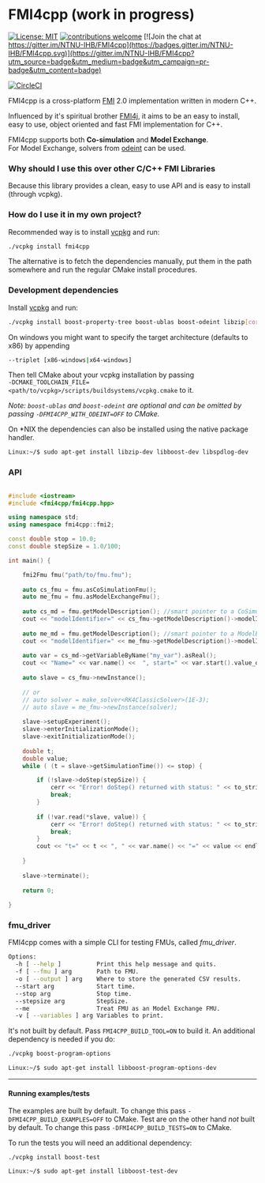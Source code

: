 # FMI4cpp (work in progress)

[![License: MIT](https://img.shields.io/badge/License-MIT-yellow.svg)](https://opensource.org/licenses/MIT)
[![contributions welcome](https://img.shields.io/badge/contributions-welcome-brightgreen.svg?style=flat)](https://github.com/NTNU-IHB/FMU-proxy/issues)
[![Join the chat at https://gitter.im/NTNU-IHB/FMI4cpp](https://badges.gitter.im/NTNU-IHB/FMI4cpp.svg)](https://gitter.im/NTNU-IHB/FMI4cpp?utm_source=badge&utm_medium=badge&utm_campaign=pr-badge&utm_content=badge)


[![CircleCI](https://circleci.com/gh/NTNU-IHB/FMI4cpp/tree/master.svg?style=svg)](https://circleci.com/gh/NTNU-IHB/FMI4cpp/tree/master)


FMI4cpp is a cross-platform [FMI](https://fmi-standard.org/) 2.0 implementation written in modern C++.

Influenced by it's spiritual brother [FMI4j](https://github.com/SFI-Mechatronics/FMI4j), it aims to be
an easy to install, easy to use, object oriented and fast FMI implementation for C++.    

FMI4cpp supports both **Co-simulation** and **Model Exchange**. <br/>
For Model Exchange, solvers from [odeint](http://headmyshoulder.github.io/odeint-v2/doc/boost_numeric_odeint/getting_started/overview.html) can be used. 

### Why should I use this over other C/C++ FMI Libraries

Because this library provides a clean, easy to use API and is easy to install (through vcpkg).


### How do I use it in my own project?

Recommended way is to install [vcpkg](https://github.com/Microsoft/vcpkg) and run:

```bash
./vcpkg install fmi4cpp
``` 

The alternative is to fetch the dependencies manually, put them in the path somewhere and run the regular CMake install procedures. 


### Development dependencies

Install [vcpkg](https://github.com/Microsoft/vcpkg) and run:

```bash
./vcpkg install boost-property-tree boost-ublas boost-odeint libzip[core] spdlog
``` 

On windows you might want to specify the target architecture (defaults to x86) by appending

```bash
--triplet [x86-windows|x64-windows]
```

Then tell CMake about your vcpkg installation by passing <br> ```-DCMAKE_TOOLCHAIN_FILE=<path/to/vcpkg>/scripts/buildsystems/vcpkg.cmake``` to it.

_Note: ```boost-ublas``` and ```boost-odeint``` are optional and can be omitted by passing ```-DFMI4CPP_WITH_ODEINT=OFF``` to CMake._


On *NIX the dependencies can also be installed using the native package handler. 

```bash
Linux:~/$ sudo apt-get install libzip-dev libboost-dev libspdlog-dev
``` 

### API

```cpp

#include <iostream> 
#include <fmi4cpp/fmi4cpp.hpp>

using namespace std;
using namespace fmi4cpp::fmi2;

const double stop = 10.0;
const double stepSize = 1.0/100;

int main() {

    fmi2Fmu fmu("path/to/fmu.fmu");
    
    auto cs_fmu = fmu.asCoSimulationFmu();
    auto me_fmu = fmu.asModelExchangeFmu();
    
    auto cs_md = fmu.getModelDescription(); //smart pointer to a CoSimulationModelDescription instance
    cout << "modelIdentifier=" << cs_fmu->getModelDescription()->modelIdentifier() << endl;
    
    auto me_md = fmu.getModelDescription(); //smart pointer to a ModelExchangeModelDescription instance
    cout << "modelIdentifier=" << me_fmu->getModelDescription()->modelIdentifier() << endl;
    
    auto var = cs_md->getVariableByName("my_var").asReal();
    cout << "Name=" << var.name() <<  ", start=" << var.start().value_or(0) << endl;
              
    auto slave = cs_fmu->newInstance();
    
    // or 
    // auto solver = make_solver<RK4ClassicSolver>(1E-3);
    // auto slave = me_fmu->newInstance(solver);
         
    slave->setupExperiment();
    slave->enterInitializationMode();
    slave->exitInitializationMode();
    
    double t;
    double value;
    while ( (t = slave->getSimulationTime()) <= stop) {

        if (!slave->doStep(stepSize)) {
            cerr << "Error! doStep() returned with status: " << to_string(slave->getLastStatus()) << endl;
            break;
        }
        
        if (!var.read(*slave, value)) {
            cerr << "Error! doStep() returned with status: " << to_string(slave->getLastStatus()) << endl;
            break;
        }
        cout << "t=" << t << ", " << var.name() << "=" << value << endl;
     
    }
    
    slave->terminate();
    
    return 0;
    
}
```


### fmu_driver

FMI4cpp comes with a simple CLI for testing FMUs, called _fmu_driver_. 

```bash
Options:
  -h [ --help ]          Print this help message and quits.
  -f [ --fmu ] arg       Path to FMU.
  -o [ --output ] arg    Where to store the generated CSV results.
  --start arg            Start time.
  --stop arg             Stop time.
  --stepsize arg         StepSize.
  --me                   Treat FMU as an Model Exchange FMU.
  -v [ --variables ] arg Variables to print.
```

It's not built by default. Pass ```FMI4CPP_BUILD_TOOL=ON``` to build it. 
An additional dependency is needed if you do:

```bash
./vcpkg boost-program-options
```
```bash
Linux:~/$ sudo apt-get install libboost-program-options-dev
```

***

#### Running examples/tests

The examples are built by default. To change this pass ```-DFMI4CPP_BUILD_EXAMPLES=OFF``` to CMake.
Test are on the other hand _not_ built by default. To change this pass ```-DFMI4CPP_BUILD_TESTS=ON``` to CMake.

To run the tests you will need an additional dependency:

```
./vcpkg install boost-test
``` 
```bash
Linux:~/$ sudo apt-get install libboost-test-dev
```
